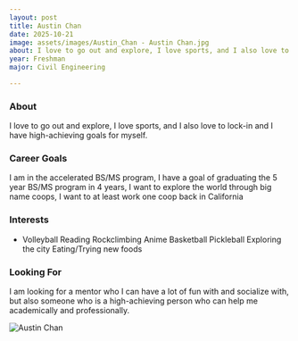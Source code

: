 ```yaml
---
layout: post
title: Austin Chan
date: 2025-10-21
image: assets/images/Austin_Chan - Austin Chan.jpg
about: I love to go out and explore, I love sports, and I also love to lock-in and I have high-achieving goals for myself.
year: Freshman
major: Civil Engineering

---
```


### About

I love to go out and explore, I love sports, and I also love to lock-in and I have high-achieving goals for myself.

### Career Goals

I am in the accelerated BS/MS program, I have a goal of graduating the 5 year BS/MS program in 4 years, I want to explore the world through big name coops, I want to at least work one coop back in California

### Interests

- Volleyball
Reading
Rockclimbing
Anime
Basketball
Pickleball
Exploring the city
Eating/Trying new foods

### Looking For

I am looking for a mentor who I can have a lot of fun with and socialize with, but also someone who is a high-achieving person who can help me academically and professionally.
<div class="text-center my-5">
    <img src="https://sase-drexel.github.io/mentorship-2025/assets/images/Austin_Chan - Austin Chan.jpg" alt="Austin Chan" class="rounded post-img" />
</div>
